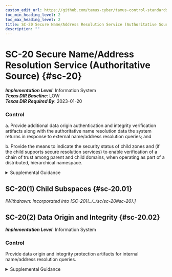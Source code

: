 ```yaml
---
custom_edit_url: https://github.com/tamus-cyber/tamus-control-standards/tree/main/content/tamus.edu/TAMUS_profile.xml
toc_min_heading_level: 2
toc_max_heading_level: 2
title: SC-20 Secure Name/Address Resolution Service (Authoritative Source)
description: ""
---
```


# SC-20 Secure Name/Address Resolution Service (Authoritative Source) {#sc-20}

_**Implementation Level**_: Information System\
_**Texas DIR Baseline**_: LOW\
_**Texas DIR Required By**_: 2023-01-20

### Control

a. Provide additional data origin authentication and integrity verification artifacts along with the authoritative name resolution data the system returns in response to external name/address resolution queries; and

b. Provide the means to indicate the security status of child zones and (if the child supports secure resolution services) to enable verification of a chain of trust among parent and child domains, when operating as part of a distributed, hierarchical namespace.

<details>
  <summary>Supplemental Guidance</summary>

Providing authoritative source information enables external clients, including remote Internet clients, to obtain origin authentication and integrity verification assurances for the host/service name to network address resolution information obtained through the service. Systems that provide name and address resolution services include domain name system (DNS) servers. Additional artifacts include DNS Security Extensions (DNSSEC) digital signatures and cryptographic keys. Authoritative data includes DNS resource records. The means for indicating the security status of child zones include the use of delegation signer resource records in the DNS. Systems that use technologies other than the DNS to map between host and service names and network addresses provide other means to assure the authenticity and integrity of response data.

</details>

## SC-20(1) Child Subspaces {#sc-20.01}


<prop xmlns="http://csrc.nist.gov/ns/oscal/1.0" name="status" value="withdrawn">
               <em>[Withdrawn: Incorporated into [SC-20](../../sc/sc-20#sc-20).]</em>
            </prop>
            

## SC-20(2) Data Origin and Integrity {#sc-20.02}

_**Implementation Level**_: Information System

### Control

Provide data origin and integrity protection artifacts for internal name/address resolution queries.

<details>
  <summary>Supplemental Guidance</summary>

None.

</details>

